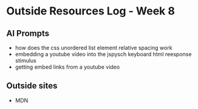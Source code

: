 # Outside Resources Log - Week 8


## AI Prompts
+ how does the css unordered list element relative spacing work
+ embedding a youtube video into the jspysch keyboard html reesponse stimulus
+ getting embed links from a youtube video
## Outside sites
+ MDN